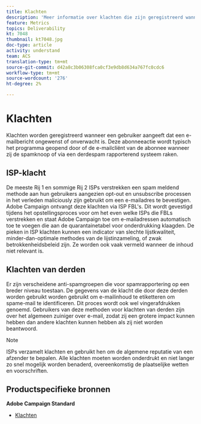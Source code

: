 ```yaml
---
title: Klachten
description: 'Meer informatie over klachten die zijn geregistreerd wanneer een gebruiker aangeeft dat een e-mail ongewenst of onverwacht is. '
feature: Metrics
topics: Deliverability
kt: 7048
thumbnail: kt7048.jpg
doc-type: article
activity: understand
team: ACS
translation-type: tm+mt
source-git-commit: d42a8c3b06308fca0cf3e9db8d634a767fc0cdc6
workflow-type: tm+mt
source-wordcount: '276'
ht-degree: 2%

---
```



# Klachten

Klachten worden geregistreerd wanneer een gebruiker aangeeft dat een e-mailbericht ongewenst of onverwacht is. Deze abonneeactie wordt typisch het programma geopend door of de e-mailcliënt van de abonnee wanneer zij de spamknoop of via een derdespam rapporterend systeem raken.

## ISP-klacht

De meeste Rij 1 en sommige Rij 2 ISPs verstrekken een spam meldend methode aan hun gebruikers aangezien opt-out en unsubscribe processen in het verleden maliciously zijn gebruikt om een e-mailadres te bevestigen. Adobe Campaign ontvangt deze klachten via ISP FBL&#39;s. Dit wordt gevestigd tijdens het opstellingsproces voor om het even welke ISPs die FBLs verstrekken en staat Adobe Campaign toe om e-mailadressen automatisch toe te voegen die aan de quarantainetabel voor onderdrukking klaagden. De pieken in ISP klachten kunnen een indicator van slechte lijstkwaliteit, minder-dan-optimale methodes van de lijstinzameling, of zwak betrokkenheidsbeleid zijn. Ze worden ook vaak vermeld wanneer de inhoud niet relevant is.

## Klachten van derden

Er zijn verscheidene anti-spamgroepen die voor spamrapportering op een breder niveau toestaan. De gegevens van de klacht die door deze derden worden gebruikt worden gebruikt om e-mailinhoud te etiketteren om spame-mail te identificeren. Dit proces wordt ook wel vingerafdrukken genoemd. Gebruikers van deze methoden voor klachten van derden zijn over het algemeen zuiniger over e-mail, zodat zij een grotere impact kunnen hebben dan andere klachten kunnen hebben als zij niet worden beantwoord.

>[!NOTE]
>
>ISPs verzamelt klachten en gebruikt hen om de algemene reputatie van een afzender te bepalen. Alle klachten moeten worden onderdrukt en niet langer zo snel mogelijk worden benaderd, overeenkomstig de plaatselijke wetten en voorschriften.

## Productspecifieke bronnen

**Adobe Campaign Standard**

* [Klachten](https://experienceleague.adobe.com/docs/campaign-standard/using/reporting/list-of-reports/complaints.html#reporting)